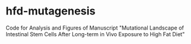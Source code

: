 # hfd-mutagenesis
Code for Analysis and Figures of Manuscript "Mutational Landscape of Intestinal Stem Cells After Long-term in Vivo Exposure to High Fat Diet"

